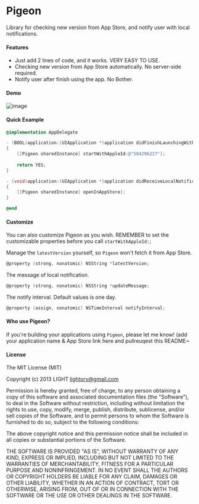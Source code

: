 Pigeon
======
Library for checking new version from App Store, and notify user with local notifications.

#### Features
- Just add 2 lines of code, and it works. VERY EASY TO USE.
- Checking new version from App Store automatically. No server-side required.
- Notify user after finish using the app. No Bother.

#### Demo 

![image](https://github.com/lightory/Pigeon/raw/master/Screenshot.png)

#### Quick Example

``` objective-c
@implementation AppDelegate

- (BOOL)application:(UIApplication *)application didFinishLaunchingWithOptions:(NSDictionary *)launchOptions
{
    [[Pigeon sharedInstance] startWithAppleId:@"584296227"];
    
    return YES;
}

- (void)application:(UIApplication *)application didReceiveLocalNotification:(UILocalNotification *)notification
{
    [[Pigeon sharedInstance] openInAppStore];
}

@end
```

#### Customize

You can also customize Pigeon as you wish. REMEMBER to set the customizable properties before you call `startWithAppleId:`;

Manage the `latestVersion` yourself, so `Pigeon` won't fetch it from App Store.

``` objective-c
@property (strong, nonatomic) NSString *latestVersion;
```
The message of local notification.

``` objective-c
@property (strong, nonatomic) NSString *updateMessage;
```

The notify interval. Default values is one day.

``` objective-c
@property (assign, nonatomic) NSTimeInterval notifyInterval;
```

#### Who use Pigeon?

If you're building your applications using `Pigeon`, please let me know! (add your application name & App Store link here and pullreuqest this README~


#### License

The MIT License (MIT)

Copyright (c) 2013 LIGHT lightory@gmail.com

Permission is hereby granted, free of charge, to any person obtaining a copy of
this software and associated documentation files (the "Software"), to deal in
the Software without restriction, including without limitation the rights to
use, copy, modify, merge, publish, distribute, sublicense, and/or sell copies of
the Software, and to permit persons to whom the Software is furnished to do so,
subject to the following conditions:

The above copyright notice and this permission notice shall be included in all
copies or substantial portions of the Software.

THE SOFTWARE IS PROVIDED "AS IS", WITHOUT WARRANTY OF ANY KIND, EXPRESS OR
IMPLIED, INCLUDING BUT NOT LIMITED TO THE WARRANTIES OF MERCHANTABILITY, FITNESS
FOR A PARTICULAR PURPOSE AND NONINFRINGEMENT. IN NO EVENT SHALL THE AUTHORS OR
COPYRIGHT HOLDERS BE LIABLE FOR ANY CLAIM, DAMAGES OR OTHER LIABILITY, WHETHER
IN AN ACTION OF CONTRACT, TORT OR OTHERWISE, ARISING FROM, OUT OF OR IN
CONNECTION WITH THE SOFTWARE OR THE USE OR OTHER DEALINGS IN THE SOFTWARE.
